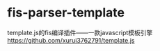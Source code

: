 # fis-parser-template
template.js的fis编译插件——一款javascript模板引擎 https://github.com/xurui3762791/template.js
